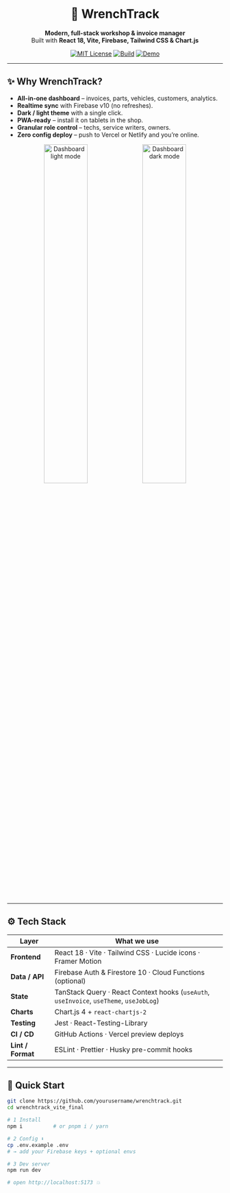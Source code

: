 <div align="center">

# 🚀 WrenchTrack

**Modern, full-stack workshop & invoice manager**  
Built with **React 18, Vite, Firebase, Tailwind CSS & Chart.js**  

[![MIT License](https://img.shields.io/badge/license-MIT-blue.svg)](#-license)
[![Build](https://img.shields.io/github/actions/workflow/status/yourusername/wrenchtrack/ci.yml?label=build)](https://github.com/yourusername/wrenchtrack/actions)
[![Demo](https://img.shields.io/badge/demo-live-green?logo=vercel)](https://wrenchtrack.vercel.app)

</div>

---

## ✨ Why WrenchTrack?

* **All-in-one dashboard** – invoices, parts, vehicles, customers, analytics.
* **Realtime sync** with Firebase v10 (no refreshes).
* **Dark / light theme** with a single click.
* **PWA-ready** – install it on tablets in the shop.
* **Granular role control** – techs, service writers, owners.
* **Zero config deploy** – push to Vercel or Netlify and you’re online.

<p align="center">
  <img src="docs/readme/dashboard-light.png" width="45%" alt="Dashboard light mode"/>
  <img src="docs/readme/dashboard-dark.png" width="45%" alt="Dashboard dark mode"/>
</p>

---

## ⚙️ Tech Stack

| Layer            | What we use                                |
|------------------|--------------------------------------------|
| **Frontend**     | React 18 · Vite · Tailwind CSS · Lucide icons · Framer Motion |
| **Data / API**   | Firebase Auth & Firestore 10 · Cloud Functions (optional) |
| **State**        | TanStack Query · React Context hooks (`useAuth`, `useInvoice`, `useTheme`, `useJobLog`) |
| **Charts**       | Chart.js 4 + `react-chartjs-2` |
| **Testing**      | Jest · React-Testing-Library |
| **CI / CD**      | GitHub Actions · Vercel preview deploys |
| **Lint / Format**| ESLint · Prettier · Husky pre-commit hooks |

---

## 🚀 Quick Start

```bash
git clone https://github.com/yourusername/wrenchtrack.git
cd wrenchtrack_vite_final

# 1 Install
npm i          # or pnpm i / yarn

# 2 Config ⬇
cp .env.example .env
# → add your Firebase keys + optional envs

# 3 Dev server
npm run dev

# open http://localhost:5173 💥
